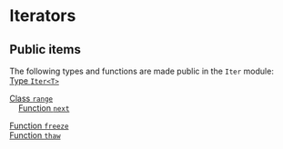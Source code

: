 # Iterators


## Public items

The following types and functions are made public in the `Iter` module:  
[Type `Iter<T>`]()

[Class `range`](#arraytabulatevar)  
&nbsp;&nbsp;&nbsp;&nbsp;[Function `next`](#arraytabulate)  

[Function `freeze`](#arrayfreeze)  
[Function `thaw`](#arraythaw)  